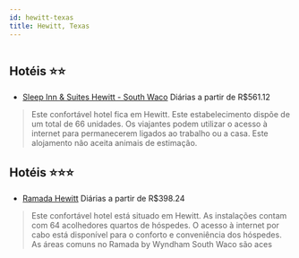 ```yaml
---
id: hewitt-texas
title: Hewitt, Texas
---
```


<center><img src="http://photos.hotelbeds.com/giata/22/223860/223860a_hb_a_052.jpg" alt="" /></center>


## Hotéis ⭐️⭐️

-    [Sleep Inn & Suites Hewitt - South Waco](https://www.hurb.com/aud/https://www.hurb.com/hoteis/hewitt/sleep-inn-suites-hewitt-south-waco-JNP-JP972179?cmp=18055) Diárias a partir de R$561.12
   > Este confortável hotel fica em Hewitt. Este estabelecimento dispõe de um total de 66 unidades. Os viajantes podem utilizar o acesso à internet para permanecerem ligados ao trabalho ou a casa. Este alojamento não aceita animais de estimação. 

## Hotéis ⭐️⭐️⭐️

-    [Ramada Hewitt](https://www.hurb.com/aud/https://www.hurb.com/hoteis/hewitt/ramada-hewitt-JNP-JP903555?cmp=18055) Diárias a partir de R$398.24
   > Este confortável hotel está situado em Hewitt. As instalações contam com 64 acolhedores quartos de hóspedes. O acesso à internet por cabo está disponível para o conforto e conveniência dos hóspedes. As áreas comuns no Ramada by Wyndham South Waco são aces

